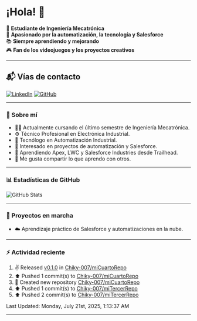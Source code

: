 # ¡Hola! 👋

:rocket: **Estudiante de Ingeniería Mecatrónica**  
:robot: **Apasionado por la automatización, la tecnología y Salesforce**  
:books: **Siempre aprendiendo y mejorando**  
🎮 **Fan de los videojuegos y los proyectos creativos**

---

## 📬 Vías de contacto

[![LinkedIn](https://img.shields.io/badge/LinkedIn-Camilo-blue?style=for-the-badge&logo=linkedin)](https://www.linkedin.com/in/andreycamiloromero/)
[![GitHub](https://img.shields.io/badge/GitHub-Camilo-black?style=for-the-badge&logo=github)](https://github.com/Chiky-007)

---

### 🚀 Sobre mí

- 👨‍🎓 Actualmente cursando el último semestre de Ingeniería Mecatrónica.  
- ⚙️ Técnico Profesional en Electrónica Industrial.  
- 🤖 Tecnólogo en Automatización Industrial.  
- 🧠 Interesado en proyectos de automatización y Salesforce.  
- 🌱 Aprendiendo Apex, LWC y Salesforce Industries desde Trailhead.  
- 💬 Me gusta compartir lo que aprendo con otros.

---

### 📊 Estadísticas de GitHub

![GitHub Stats](https://github-readme-stats.vercel.app/api?username=Chiky-007&show_icons=true&theme=radical)

---

### 🚧 Proyectos en marcha

- ☁️ Aprendizaje práctico de Salesforce y automatizaciones en la nube.

---

### ⚡ Actividad reciente
<!--RECENT_ACTIVITY:start-->
1. ✌️ Released [v0.1.0](https://github.com/Chiky-007/miCuartoRepo/releases/tag/V0.1) in [Chiky-007/miCuartoRepo](https://github.com/Chiky-007/miCuartoRepo)<br>
2. ⬆️ Pushed 1 commit(s) to [Chiky-007/miCuartoRepo](https://github.com/Chiky-007/miCuartoRepo)<br>
3. 📔 Created new repository [Chiky-007/miCuartoRepo](https://github.com/Chiky-007/miCuartoRepo)<br>
4. ⬆️ Pushed 1 commit(s) to [Chiky-007/miTercerRepo](https://github.com/Chiky-007/miTercerRepo)<br>
5. ⬆️ Pushed 2 commit(s) to [Chiky-007/miTercerRepo](https://github.com/Chiky-007/miTercerRepo)<br>
<!--RECENT_ACTIVITY:end-->

<!--RECENT_ACTIVITY:last_update-->
Last Updated: Monday, July 21st, 2025, 1:13:37 AM
<!--RECENT_ACTIVITY:last_update_end-->

---